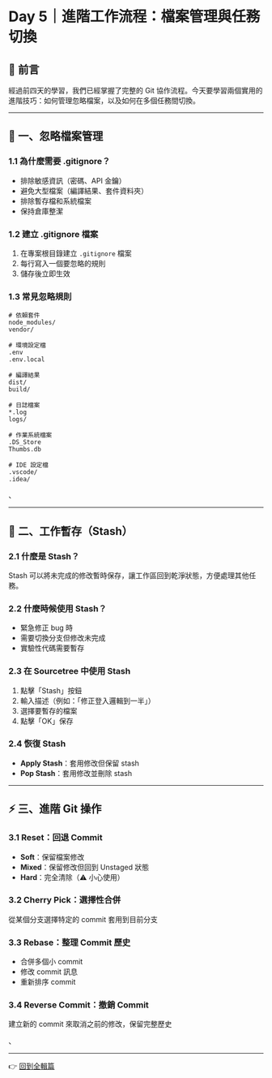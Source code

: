 # Day 5｜進階工作流程：檔案管理與任務切換

## 🚀 **前言**
經過前四天的學習，我們已經掌握了完整的 Git 協作流程。今天要學習兩個實用的進階技巧：如何管理忽略檔案，以及如何在多個任務間切換。

---

## 📁 一、忽略檔案管理

### 1.1 為什麼需要 .gitignore？
- 排除敏感資訊（密碼、API 金鑰）
- 避免大型檔案（編譯結果、套件資料夾）
- 排除暫存檔和系統檔案
- 保持倉庫整潔

### 1.2 建立 .gitignore 檔案
1. 在專案根目錄建立 `.gitignore` 檔案
2. 每行寫入一個要忽略的規則
3. 儲存後立即生效

### 1.3 常見忽略規則
```gitignore
# 依賴套件
node_modules/
vendor/

# 環境設定檔
.env
.env.local

# 編譯結果
dist/
build/

# 日誌檔案
*.log
logs/

# 作業系統檔案
.DS_Store
Thumbs.db

# IDE 設定檔
.vscode/
.idea/
```

、

---

## 🔄 二、工作暫存（Stash）

### 2.1 什麼是 Stash？
Stash 可以將未完成的修改暫時保存，讓工作區回到乾淨狀態，方便處理其他任務。

### 2.2 什麼時候使用 Stash？
- 緊急修正 bug 時
- 需要切換分支但修改未完成
- 實驗性代碼需要暫存

### 2.3 在 Sourcetree 中使用 Stash
1. 點擊「Stash」按鈕
2. 輸入描述（例如：「修正登入邏輯到一半」）
3. 選擇要暫存的檔案
4. 點擊「OK」保存

### 2.4 恢復 Stash
- **Apply Stash**：套用修改但保留 stash
- **Pop Stash**：套用修改並刪除 stash


---

## ⚡ 三、進階 Git 操作

### 3.1 Reset：回退 Commit
- **Soft**：保留檔案修改
- **Mixed**：保留修改但回到 Unstaged 狀態
- **Hard**：完全清除（⚠️ 小心使用）

### 3.2 Cherry Pick：選擇性合併
從某個分支選擇特定的 commit 套用到目前分支

### 3.3 Rebase：整理 Commit 歷史
- 合併多個小 commit
- 修改 commit 訊息
- 重新排序 commit

### 3.4 Reverse Commit：撤銷 Commit
建立新的 commit 來取消之前的修改，保留完整歷史

、

---

👉 [回到全輯篇](final_summary.md)
